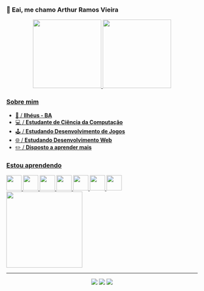### 👋 Eai, me chamo Arthur Ramos Vieira

<div align="center">
    <a href="https://github.com/arthun01">
    <img loading="lazy" height="180em" src="https://github-readme-stats.vercel.app/api?username=arthun01&show_icons=true&theme=radical&include_all_commits=true&count_private=true"/>
    <img loading="lazy" height="180em" src="https://github-readme-stats.vercel.app/api/top-langs/?username=arthun01&layout=compact&langs_count=7&theme=radical"/>

</div>

### Sobre mim

- 📍 / **Ilhéus - BA**
- 💻 / **Estudante de Ciência da Computação**
- 🕹️ / **Estudando Desenvolvimento de Jogos**
- 🌐 / **Estudando Desenvolvimento Web**
- ✏️ / **Disposto a aprender mais**

### Estou aprendendo

<div display = "inline-block">
    <img src="https://icongr.am/devicon/c-original.svg?size=128&color=currentColor" width="40" height="40" />
    <img src="https://cdn.jsdelivr.net/gh/devicons/devicon@latest/icons/vscode/vscode-original.svg" width="40" height="40" />
    <img loading="lazy" src="https://cdn.jsdelivr.net/gh/devicons/devicon/icons/linux/linux-original.svg" width="40" height="40"/> 
    <img src="https://cdn.jsdelivr.net/gh/devicons/devicon@latest/icons/git/git-original.svg" width="40" height="40" /> 
    <img src="https://cdn.jsdelivr.net/gh/devicons/devicon@latest/icons/github/github-original.svg" width="40" height="40" /> 
    <img src="https://cdn.jsdelivr.net/gh/devicons/devicon@latest/icons/html5/html5-original.svg" width="40" height="40" /> 
    <img src="https://cdn.jsdelivr.net/gh/devicons/devicon@latest/icons/css3/css3-original.svg" width="40" height="40" />
    <img src="https://camo.githubusercontent.com/111ddf98713904573106d6abfd51d56918e5c973601346ce99de5a71e08a0c70/68747470733a2f2f75706c6f61642e77696b696d656469612e6f72672f77696b6970656469612f656e2f342f34622f47616d654d616b65725f4c6f676f2e737667" width="200" />
</div>

___

<div align="center">
    <a href="https://www.instagram.com/arthurr_rv/"><img src="https://img.shields.io/badge/Instagram-%23E4405F.svg?style=for-the-badge&logo=Instagram&logoColor=white"></a>
    <a href="https://www.linkedin.com/in/arthur-ramos-vieira-0b1345217/"><img src="https://img.shields.io/badge/linkedin-%230077B5.svg?style=for-the-badge&logo=linkedin&logoColor=white"></a>
    <a href="https://ruhtra-dev.itch.io"><img src="https://img.shields.io/badge/Itch-%23FF0B34.svg?style=for-the-badge&logo=Itch.io&logoColor=white"></a>
</div>
